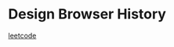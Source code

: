 Design Browser History
======================
[leetcode](https://leetcode.com/problems/design-browser-history)
